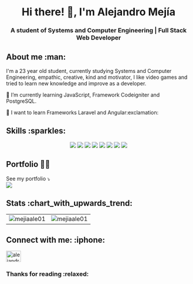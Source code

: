 <h1 align="center"> Hi there! 👋, I'm Alejandro Mejía </h1>
<h3 align="center"> A student of Systems and Computer Engineering | Full Stack Web Developer </h3>
<h2> About me :man: </h2>
<p> I'm a 23 year old student, currently studying Systems and Computer Engineering, empathic, creative, kind and motivator, I like video games and tried to learn new knowledge and improve as a developer. </p>
<p> 🔭 I’m currently learning JavaScript, Framework Codeigniter and PostgreSQL. </p>
<p> 🌱 I want to learn Frameworks Laravel and Angular:exclamation: </p>
<h2> Skills :sparkles: </h2>
<p align="center">
  <img src="https://img.shields.io/badge/-HTML-E34F26?logo=html5&logoColor=white&style=for-the-badge">
  <img src="https://img.shields.io/badge/-CSS-1572B6?logo=css3&logoColor=white&style=for-the-badge">
  <img src="https://img.shields.io/badge/-Javascript-F7DF1E?logo=javascript&logoColor=black&style=for-the-badge">
  <img src="https://img.shields.io/badge/-Bootstrap-7952B3?logo=bootstrap&logoColor=white&style=for-the-badge">
  <img src="https://img.shields.io/badge/-Bulma-00D1B2?logo=bulma&logoColor=white&style=for-the-badge">
  <img src="https://img.shields.io/badge/-PHP-777BB4?logo=php&logoColor=white&style=for-the-badge">
  <img src="https://img.shields.io/badge/-Git-F05032?logo=git&logoColor=white&style=for-the-badge">
  <img src="https://img.shields.io/badge/-MySQL-4479A1?logo=mysql&logoColor=white&style=for-the-badge">
</p>
<h2 align="left"> Portfolio 👨‍💻 </h2>
<p>
  See my portfolio ⤵️
  <br>
  <a href="https://portfolio-alejandromejia.netlify.app/" target="_blank">
     <img src="https://img.shields.io/badge/-Click%20Here-26689A?&logoColor=white&style=for-the-badge">
  </a>
</p>
<h2> Stats :chart_with_upwards_trend: </h2>
<table>
  <tbody>
    <tr>
      <td>
        <img src="https://github-readme-streak-stats.herokuapp.com/?user=mejiaale01&" alt="mejiaale01" />
      </td>
      <td>
        <img src="https://github-readme-stats.vercel.app/api/top-langs?username=mejiaale01&show_icons=true&locale=en&layout=compact" alt="mejiaale01" />
      </td>
    </tr>
  </tbody>
</table>
<h2 align="left"> Connect with me: :iphone: </h2>
<p>
  <a href="https://linkedin.com/in/alejandro-mejía-web-developer" target="_blank">
    <img src="https://raw.githubusercontent.com/rahuldkjain/github-profile-readme-generator/master/src/images/icons/Social/linked-in-alt.svg" alt="alejandro-mejía-web-developer" height="30" width="40" />
  </a>
</p>
<h3> Thanks for reading :relaxed: </h3>
